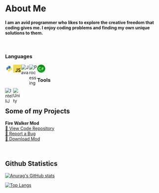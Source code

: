 <h1>About Me</h1>

<h4>
  I am an avid programmer who likes to explore the creative freedom that coding gives me. I enjoy coding problems and finding my own unique solutions to them.
</h4>



<br>
<h3>
  Languages
</h3>
<a href="https://python.org" target="_blank"><img align="left" alt="Python" width="26px" src="https://raw.githubusercontent.com/github/explore/80688e429a7d4ef2fca1e82350fe8e3517d3494d/topics/python/python.png"></a>
<a href="https://javascript.com" target="_blank"><img align="left" alt="Javascript" width="26px" src="https://raw.githubusercontent.com/github/explore/80688e429a7d4ef2fca1e82350fe8e3517d3494d/topics/javascript/javascript.png"></a>
<a href="https://java.com" target="_blank"><img align="left" alt="Java" width="26px" src="https://cdn.jsdelivr.net/npm/simple-icons@v3/icons/java.svg"></a>
<a href="https://processing.com" target="_blank"><img align="left" alt="Processing" width="26px" src="https://user-images.githubusercontent.com/46587501/170594839-77fcb240-ef46-4425-9266-8cad8084f801.png"></a>
<a href="https://docs.microsoft.com/en-us/dotnet/csharp" target="_blank"><img align="left" alt="C#" width="26px" src="https://raw.githubusercontent.com/github/explore/80688e429a7d4ef2fca1e82350fe8e3517d3494d/topics/csharp/csharp.png"></a>

<br>
<h3>
  Tools
</h3>
<a href="https://jetbrains.com/idea" target="_blank"><img align="left" alt="IntelliJ" width="26px" src="https://cdn.jsdelivr.net/npm/simple-icons@v3/icons/intellijidea.svg"></a>
<a href="https://unity.com" target="_blank"><img align="left" alt="Unity" width="26px" src="https://cdn.jsdelivr.net/npm/simple-icons@v3/icons/unity.svg"></a>



<br><br>
<h2>Some of my Projects</h2>

**Fire Walker Mod** <br>
[📕 View Code Repository](https://github.com/chrisoliver345/Fire-Walker) <br>
[🐛 Report a Bug](https://github.com/chrisoliver345/Fire-Walker/issues/new) <br>
[💾 Download Mod](https://www.curseforge.com/minecraft/mc-mods/fire-walker) <br>

<br>
<h2>Github Statistics</h2>

[![Anurag's GitHub stats](https://github-readme-stats.vercel.app/api?username=chrisoliver345)](https://github.com/anuraghazra/github-readme-stats) 

[![Top Langs](https://github-readme-stats.vercel.app/api/top-langs/?username=chrisoliver345&layout=compact&langs_count=6&card_width=445)](https://github.com/anuraghazra/github-readme-stats)

[python]: https://www.python.org
[javascript]: https://www.javascript.com
[java]: https://www.java.com
[csharp]: https://docs.microsoft.com/en-us/dotnet/csharp
[intellij]: https://www.jetbrains.com/idea/
[unity]: https://unity.com
